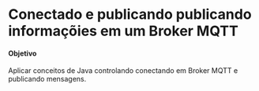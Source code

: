 # Conectado e publicando publicando informaçõies em um Broker MQTT

#### Objetivo
Aplicar conceitos de Java controlando conectando em Broker MQTT e publicando mensagens.